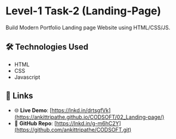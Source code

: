 # Level-1 Task-2 (Landing-Page)
Build Modern Portfolio Landing page Website using HTML/CSS/JS.

## 🛠 Technologies Used
- HTML
- CSS
- Javascript

## 🔗 Links
- 🌐 **Live Demo**: [https://lnkd.in/drtsgfVk](https://ankittripathe.github.io/CODSOFT/02_Landing-page/)
- 📁 **GitHub Repo**: [https://lnkd.in/g-m6hC2Y](https://github.com/ankittripathe/CODSOFT.git)
